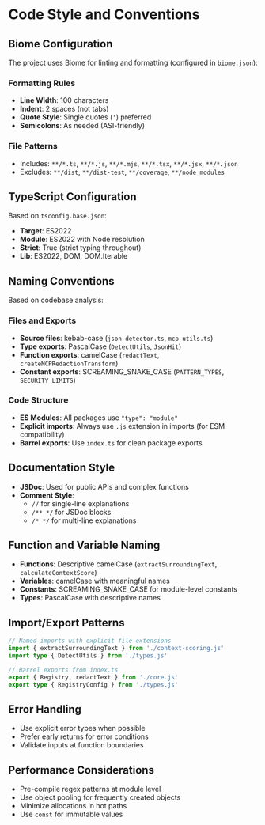 # Code Style and Conventions

## Biome Configuration
The project uses Biome for linting and formatting (configured in `biome.json`):

### Formatting Rules
- **Line Width**: 100 characters
- **Indent**: 2 spaces (not tabs)
- **Quote Style**: Single quotes (`'`) preferred
- **Semicolons**: As needed (ASI-friendly)

### File Patterns
- Includes: `**/*.ts`, `**/*.js`, `**/*.mjs`, `**/*.tsx`, `**/*.jsx`, `**/*.json`
- Excludes: `**/dist`, `**/dist-test`, `**/coverage`, `**/node_modules`

## TypeScript Configuration
Based on `tsconfig.base.json`:
- **Target**: ES2022
- **Module**: ES2022 with Node resolution
- **Strict**: True (strict typing throughout)
- **Lib**: ES2022, DOM, DOM.Iterable

## Naming Conventions
Based on codebase analysis:

### Files and Exports
- **Source files**: kebab-case (`json-detector.ts`, `mcp-utils.ts`)
- **Type exports**: PascalCase (`DetectUtils`, `JsonHit`)
- **Function exports**: camelCase (`redactText`, `createMCPRedactionTransform`)
- **Constant exports**: SCREAMING_SNAKE_CASE (`PATTERN_TYPES`, `SECURITY_LIMITS`)

### Code Structure
- **ES Modules**: All packages use `"type": "module"`
- **Explicit imports**: Always use `.js` extension in imports (for ESM compatibility)
- **Barrel exports**: Use `index.ts` for clean package exports

## Documentation Style
- **JSDoc**: Used for public APIs and complex functions
- **Comment Style**: 
  - `//` for single-line explanations
  - `/** */` for JSDoc blocks
  - `/* */` for multi-line explanations

## Function and Variable Naming
- **Functions**: Descriptive camelCase (`extractSurroundingText`, `calculateContextScore`)
- **Variables**: camelCase with meaningful names
- **Constants**: SCREAMING_SNAKE_CASE for module-level constants
- **Types**: PascalCase with descriptive names

## Import/Export Patterns
```typescript
// Named imports with explicit file extensions
import { extractSurroundingText } from './context-scoring.js'
import type { DetectUtils } from './types.js'

// Barrel exports from index.ts
export { Registry, redactText } from './core.js'
export type { RegistryConfig } from './types.js'
```

## Error Handling
- Use explicit error types when possible
- Prefer early returns for error conditions
- Validate inputs at function boundaries

## Performance Considerations
- Pre-compile regex patterns at module level
- Use object pooling for frequently created objects
- Minimize allocations in hot paths
- Use `const` for immutable values
